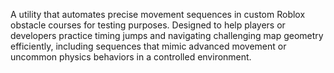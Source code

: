 A utility that automates precise movement sequences in custom Roblox obstacle courses for testing purposes. Designed to help players or developers practice timing jumps and navigating challenging map geometry efficiently, including sequences that mimic advanced movement or uncommon physics behaviors in a controlled environment.
